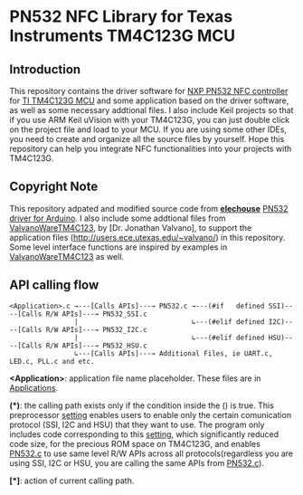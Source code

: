 # PN532 NFC Library for Texas Instruments TM4C123G MCU

## Introduction
This repository contains the driver software for [NXP PN532 NFC controller](https://www.nxp.com/docs/en/user-guide/141520.pdf) for [TI TM4C123G MCU](http://www.ti.com/lit/ds/symlink/tm4c123gh6pm.pdf) and some application based on the driver software, as well as some necessary addtional files. I also include Keil projects so that if you use ARM Keil uVision with your TM4C123G, you can just double click on the project file and load to your MCU. If you are using some other IDEs, you need to create and organize all the source files by yourself. Hope this repository can help you integrate NFC functionalities into your projects with TM4C123G. 

## Copyright Note 
This repository adpated and modified source code from [**elechouse**](http://www.elechouse.com) [PN532 driver for Arduino]( https://github.com/elechouse/PN532.git). I also include some addtional files from [ValvanoWareTM4C123](http://edx-org-utaustinx.s3.amazonaws.com/UT601x/ValvanoWareTM4C123.zip?dl=1), by [Dr. Jonathan Valvano], to support the application files (http://users.ece.utexas.edu/~valvano/) in this repository. Some level interface functions are inspired by examples in [ValvanoWareTM4C123](http://edx-org-utaustinx.s3.amazonaws.com/UT601x/ValvanoWareTM4C123.zip?dl=1) as well.

## API calling flow

    <Application>.c →---[Calls APIs]---→ PN532.c →---(#if   defined SSI)----[Calls R/W APIs]---→ PN532_SSI.c
                    |                            ↳---(#elif defined I2C)----[Calls R/W APIs]---→ PN532_I2C.c
                    |                            ↳---(#elif defined HSU)----[Calls R/W APIs]---→ PN532_HSU.c
                    ↳---[Calls APIs]---→ Additional Files, ie UART.c, LED.c, PLL.c and etc.    
                    
**\<Application\>**: application file name placeholder. These files are in [Applications](Applications).   

**(*)**: the calling path exists only if the condition inside the () is true. This preprocessor [setting](PN532_Setting.h) enables users to enable only the certain comunication protocol (SSI, I2C and HSU) that they want to use. The program only includes code corresponding to this [setting](PN532_Setting.h), which significantly reduced code size, for the precious ROM space on TM4C123G, and enables [PN532.c](PN532.c) to use same level R/W APIs across all protocols(regardless you are using SSI, I2C or HSU, you are calling the same APIs from [PN532.c](PN532.c)).

**\[*\]**: action of current calling path.

